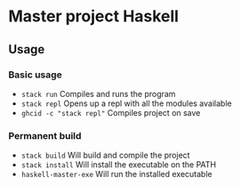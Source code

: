 # Master project Haskell

## Usage

### Basic usage

- `stack run` Compiles and runs the program
- `stack repl` Opens up a repl with all the modules available
- `ghcid -c "stack repl"` Compiles project on save

### Permanent build

- `stack build` Will build and compile the project
- `stack install` Will install the executable on the PATH
- `haskell-master-exe` Will run the installed executable
